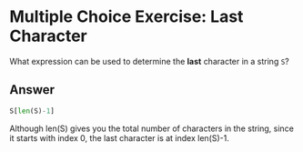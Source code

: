 # Multiple Choice Exercise: Last Character
What expression can be used to determine the **last** character in a string `S`?

## Answer
```python
S[len(S)-1]
```
Although len(S) gives you the total number of characters in the string, since it starts with index 0, the last character is at index len(S)-1.

